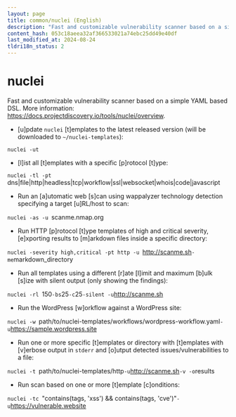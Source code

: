 ```yaml
---
layout: page
title: common/nuclei (English)
description: "Fast and customizable vulnerability scanner based on a simple YAML based DSL."
content_hash: 053c18aeea32af366533021a74ebc25dd49e40df
last_modified_at: 2024-08-24
tldri18n_status: 2
---
```

# nuclei

Fast and customizable vulnerability scanner based on a simple YAML based DSL.
More information: <https://docs.projectdiscovery.io/tools/nuclei/overview>.

- [u]pdate `nuclei` [t]emplates to the latest released version (will be downloaded to `~/nuclei-templates`):

`nuclei -ut`

- [l]ist all [t]emplates with a specific [p]rotocol [t]ype:

`nuclei -tl -pt `<span class="tldr-var badge badge-pill bg-dark-lm bg-white-dm text-white-lm text-dark-dm font-weight-bold">dns|file|http|headless|tcp|workflow|ssl|websocket|whois|code|javascript</span>

- Run an [a]utomatic web [s]can using wappalyzer technology detection specifying a target [u]RL/host to scan:

`nuclei -as -u `<span class="tldr-var badge badge-pill bg-dark-lm bg-white-dm text-white-lm text-dark-dm font-weight-bold">scanme.nmap.org</span>

- Run HTTP [p]rotocol [t]ype templates of high and critical severity, [e]xporting results to [m]arkdown files inside a specific directory:

`nuclei -severity high,critical -pt http -u `<span class="tldr-var badge badge-pill bg-dark-lm bg-white-dm text-white-lm text-dark-dm font-weight-bold">http://scanme.sh</span>` -me `<span class="tldr-var badge badge-pill bg-dark-lm bg-white-dm text-white-lm text-dark-dm font-weight-bold">markdown_directory</span>

- Run all templates using a different [r]ate [l]imit and maximum [b]ulk [s]ize with silent output (only showing the findings):

`nuclei -rl `<span class="tldr-var badge badge-pill bg-dark-lm bg-white-dm text-white-lm text-dark-dm font-weight-bold">150</span>` -bs `<span class="tldr-var badge badge-pill bg-dark-lm bg-white-dm text-white-lm text-dark-dm font-weight-bold">25</span>` -c `<span class="tldr-var badge badge-pill bg-dark-lm bg-white-dm text-white-lm text-dark-dm font-weight-bold">25</span>` -silent -u `<span class="tldr-var badge badge-pill bg-dark-lm bg-white-dm text-white-lm text-dark-dm font-weight-bold">http://scanme.sh</span>

- Run the WordPress [w]orkflow against a WordPress site:

`nuclei -w `<span class="tldr-var badge badge-pill bg-dark-lm bg-white-dm text-white-lm text-dark-dm font-weight-bold">path/to/nuclei-templates/workflows/wordpress-workflow.yaml</span>` -u `<span class="tldr-var badge badge-pill bg-dark-lm bg-white-dm text-white-lm text-dark-dm font-weight-bold">https://sample.wordpress.site</span>

- Run one or more specific [t]emplates or directory with [t]emplates with [v]erbose output in `stderr` and [o]utput detected issues/vulnerabilities to a file:

`nuclei -t `<span class="tldr-var badge badge-pill bg-dark-lm bg-white-dm text-white-lm text-dark-dm font-weight-bold">path/to/nuclei-templates/http</span>` -u `<span class="tldr-var badge badge-pill bg-dark-lm bg-white-dm text-white-lm text-dark-dm font-weight-bold">http://scanme.sh</span>` -v -o `<span class="tldr-var badge badge-pill bg-dark-lm bg-white-dm text-white-lm text-dark-dm font-weight-bold">results</span>

- Run scan based on one or more [t]emplate [c]onditions:

`nuclei -tc `<span class="tldr-var badge badge-pill bg-dark-lm bg-white-dm text-white-lm text-dark-dm font-weight-bold">"contains(tags, 'xss') && contains(tags, 'cve')"</span>` -u `<span class="tldr-var badge badge-pill bg-dark-lm bg-white-dm text-white-lm text-dark-dm font-weight-bold">https://vulnerable.website</span>

